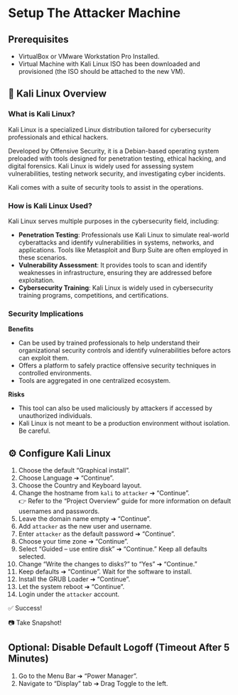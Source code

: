 # Setup The Attacker Machine

## Prerequisites

- VirtualBox or VMware Workstation Pro Installed.
- Virtual Machine with Kali Linux ISO has been downloaded and provisioned (the ISO should be attached to the new VM).


## 🐉 Kali Linux Overview

### What is Kali Linux?

Kali Linux is a specialized Linux distribution tailored for cybersecurity professionals and ethical hackers.

Developed by Offensive Security, it is a Debian-based operating system preloaded with tools designed for penetration testing, ethical hacking, and digital forensics. Kali Linux is widely used for assessing system vulnerabilities, testing network security, and investigating cyber incidents.

Kali comes with a suite of security tools to assist in the operations.

### How is Kali Linux Used?

Kali Linux serves multiple purposes in the cybersecurity field, including:

- **Penetration Testing**: Professionals use Kali Linux to simulate real-world cyberattacks and identify vulnerabilities in systems, networks, and applications. Tools like Metasploit and Burp Suite are often employed in these scenarios.
- **Vulnerability Assessment**: It provides tools to scan and identify weaknesses in infrastructure, ensuring they are addressed before exploitation.
- **Cybersecurity Training**: Kali Linux is widely used in cybersecurity training programs, competitions, and certifications.

### Security Implications

**Benefits**

- Can be used by trained professionals to help understand their organizational security controls and identify vulnerabilities before actors can exploit them.
- Offers a platform to safely practice offensive security techniques in controlled environments.
- Tools are aggregated in one centralized ecosystem.

**Risks**

- This tool can also be used maliciously by attackers if accessed by unauthorized individuals.
- Kali Linux is not meant to be a production environment without isolation. Be careful.

## ⚙️ Configure Kali Linux

1. Choose the default “Graphical install”.
2. Choose Language ➔ “Continue”.
3. Choose the Country and Keyboard layout.
4. Change the hostname from `kali` to `attacker` ➔ “Continue”.  
   👉 Refer to the “Project Overview” guide for more information on default usernames and passwords.
5. Leave the domain name empty ➔ “Continue”.
6. Add `attacker` as the new user and username.
7. Enter `attacker` as the default password ➔ “Continue”.
8. Choose your time zone ➔ “Continue”.
9. Select “Guided – use entire disk” ➔ “Continue.” Keep all defaults selected.
10. Change “Write the changes to disks?” to “Yes” ➔ “Continue.”
11. Keep defaults ➔ “Continue”. Wait for the software to install.
12. Install the GRUB Loader ➔ “Continue”.
13. Let the system reboot ➔ “Continue”.
14. Login under the `attacker` account.

✅ Success!

📷 Take Snapshot!

## Optional: Disable Default Logoff (Timeout After 5 Minutes)

1. Go to the Menu Bar ➔ “Power Manager”.
2. Navigate to “Display” tab ➔ Drag Toggle to the left.